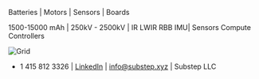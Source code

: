 Batteries | Motors | Sensors | Boards


1500-15000 mAh | 250kV - 2500kV  | IR LWIR RBB IMU| Sensors Compute Controllers


![Grid](https://img.freepik.com/free-vector/dark-background-with-purple-squares_1053-430.jpg) 

+ 1 415 812 3326 | [LinkedIn](https://linkedin.com/company/substep)  | info@substep.xyz | Substep LLC 
